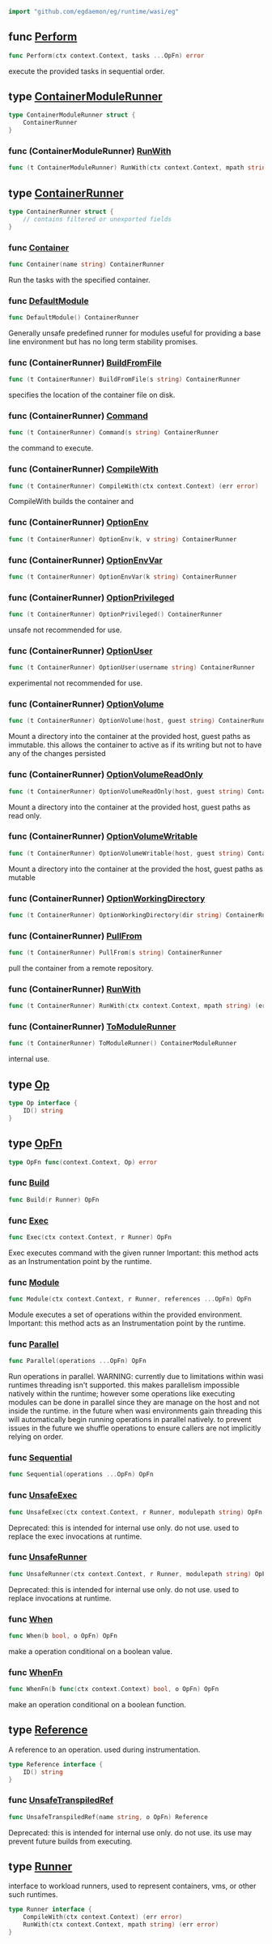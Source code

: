<!-- Code generated by gomarkdoc. DO NOT EDIT -->

```go
import "github.com/egdaemon/eg/runtime/wasi/eg"
```



<a name="Perform"></a>
## func [Perform](<https://github.com/egdaemon/eg/blob/main/runtime/wasi/eg/eg.go#L82>)

```go
func Perform(ctx context.Context, tasks ...OpFn) error
```

execute the provided tasks in sequential order.

<a name="ContainerModuleRunner"></a>
## type [ContainerModuleRunner](<https://github.com/egdaemon/eg/blob/main/runtime/wasi/eg/eg.go#L324-L326>)



```go
type ContainerModuleRunner struct {
    ContainerRunner
}
```

<a name="ContainerModuleRunner.RunWith"></a>
### func \(ContainerModuleRunner\) [RunWith](<https://github.com/egdaemon/eg/blob/main/runtime/wasi/eg/eg.go#L328>)

```go
func (t ContainerModuleRunner) RunWith(ctx context.Context, mpath string) (err error)
```



<a name="ContainerRunner"></a>
## type [ContainerRunner](<https://github.com/egdaemon/eg/blob/main/runtime/wasi/eg/eg.go#L213-L220>)



```go
type ContainerRunner struct {
    // contains filtered or unexported fields
}
```

<a name="Container"></a>
### func [Container](<https://github.com/egdaemon/eg/blob/main/runtime/wasi/eg/eg.go#L180>)

```go
func Container(name string) ContainerRunner
```

Run the tasks with the specified container.

<a name="DefaultModule"></a>
### func [DefaultModule](<https://github.com/egdaemon/eg/blob/main/runtime/wasi/eg/eg.go#L20>)

```go
func DefaultModule() ContainerRunner
```

Generally unsafe predefined runner for modules useful for providing a base line environment but has no long term stability promises.

<a name="ContainerRunner.BuildFromFile"></a>
### func \(ContainerRunner\) [BuildFromFile](<https://github.com/egdaemon/eg/blob/main/runtime/wasi/eg/eg.go#L223>)

```go
func (t ContainerRunner) BuildFromFile(s string) ContainerRunner
```

specifies the location of the container file on disk.

<a name="ContainerRunner.Command"></a>
### func \(ContainerRunner\) [Command](<https://github.com/egdaemon/eg/blob/main/runtime/wasi/eg/eg.go#L235>)

```go
func (t ContainerRunner) Command(s string) ContainerRunner
```

the command to execute.

<a name="ContainerRunner.CompileWith"></a>
### func \(ContainerRunner\) [CompileWith](<https://github.com/egdaemon/eg/blob/main/runtime/wasi/eg/eg.go#L241>)

```go
func (t ContainerRunner) CompileWith(ctx context.Context) (err error)
```

CompileWith builds the container and

<a name="ContainerRunner.OptionEnv"></a>
### func \(ContainerRunner\) [OptionEnv](<https://github.com/egdaemon/eg/blob/main/runtime/wasi/eg/eg.go#L300>)

```go
func (t ContainerRunner) OptionEnv(k, v string) ContainerRunner
```



<a name="ContainerRunner.OptionEnvVar"></a>
### func \(ContainerRunner\) [OptionEnvVar](<https://github.com/egdaemon/eg/blob/main/runtime/wasi/eg/eg.go#L295>)

```go
func (t ContainerRunner) OptionEnvVar(k string) ContainerRunner
```



<a name="ContainerRunner.OptionPrivileged"></a>
### func \(ContainerRunner\) [OptionPrivileged](<https://github.com/egdaemon/eg/blob/main/runtime/wasi/eg/eg.go#L279>)

```go
func (t ContainerRunner) OptionPrivileged() ContainerRunner
```

unsafe not recommended for use.

<a name="ContainerRunner.OptionUser"></a>
### func \(ContainerRunner\) [OptionUser](<https://github.com/egdaemon/eg/blob/main/runtime/wasi/eg/eg.go#L285>)

```go
func (t ContainerRunner) OptionUser(username string) ContainerRunner
```

experimental not recommended for use.

<a name="ContainerRunner.OptionVolume"></a>
### func \(ContainerRunner\) [OptionVolume](<https://github.com/egdaemon/eg/blob/main/runtime/wasi/eg/eg.go#L307>)

```go
func (t ContainerRunner) OptionVolume(host, guest string) ContainerRunner
```

Mount a directory into the container at the provided host, guest paths as immutable. this allows the container to active as if its writing but not to have any of the changes persisted

<a name="ContainerRunner.OptionVolumeReadOnly"></a>
### func \(ContainerRunner\) [OptionVolumeReadOnly](<https://github.com/egdaemon/eg/blob/main/runtime/wasi/eg/eg.go#L313>)

```go
func (t ContainerRunner) OptionVolumeReadOnly(host, guest string) ContainerRunner
```

Mount a directory into the container at the provided host, guest paths as read only.

<a name="ContainerRunner.OptionVolumeWritable"></a>
### func \(ContainerRunner\) [OptionVolumeWritable](<https://github.com/egdaemon/eg/blob/main/runtime/wasi/eg/eg.go#L319>)

```go
func (t ContainerRunner) OptionVolumeWritable(host, guest string) ContainerRunner
```

Mount a directory into the container at the provided the host, guest paths as mutable

<a name="ContainerRunner.OptionWorkingDirectory"></a>
### func \(ContainerRunner\) [OptionWorkingDirectory](<https://github.com/egdaemon/eg/blob/main/runtime/wasi/eg/eg.go#L290>)

```go
func (t ContainerRunner) OptionWorkingDirectory(dir string) ContainerRunner
```



<a name="ContainerRunner.PullFrom"></a>
### func \(ContainerRunner\) [PullFrom](<https://github.com/egdaemon/eg/blob/main/runtime/wasi/eg/eg.go#L229>)

```go
func (t ContainerRunner) PullFrom(s string) ContainerRunner
```

pull the container from a remote repository.

<a name="ContainerRunner.RunWith"></a>
### func \(ContainerRunner\) [RunWith](<https://github.com/egdaemon/eg/blob/main/runtime/wasi/eg/eg.go#L264>)

```go
func (t ContainerRunner) RunWith(ctx context.Context, mpath string) (err error)
```



<a name="ContainerRunner.ToModuleRunner"></a>
### func \(ContainerRunner\) [ToModuleRunner](<https://github.com/egdaemon/eg/blob/main/runtime/wasi/eg/eg.go#L274>)

```go
func (t ContainerRunner) ToModuleRunner() ContainerModuleRunner
```

internal use.

<a name="Op"></a>
## type [Op](<https://github.com/egdaemon/eg/blob/main/runtime/wasi/eg/eg.go#L31-L33>)



```go
type Op interface {
    ID() string
}
```

<a name="OpFn"></a>
## type [OpFn](<https://github.com/egdaemon/eg/blob/main/runtime/wasi/eg/eg.go#L34>)



```go
type OpFn func(context.Context, Op) error
```

<a name="Build"></a>
### func [Build](<https://github.com/egdaemon/eg/blob/main/runtime/wasi/eg/eg.go#L337>)

```go
func Build(r Runner) OpFn
```



<a name="Exec"></a>
### func [Exec](<https://github.com/egdaemon/eg/blob/main/runtime/wasi/eg/eg.go#L353>)

```go
func Exec(ctx context.Context, r Runner) OpFn
```

Exec executes command with the given runner Important: this method acts as an Instrumentation point by the runtime.

<a name="Module"></a>
### func [Module](<https://github.com/egdaemon/eg/blob/main/runtime/wasi/eg/eg.go#L345>)

```go
func Module(ctx context.Context, r Runner, references ...OpFn) OpFn
```

Module executes a set of operations within the provided environment. Important: this method acts as an Instrumentation point by the runtime.

<a name="Parallel"></a>
### func [Parallel](<https://github.com/egdaemon/eg/blob/main/runtime/wasi/eg/eg.go#L121>)

```go
func Parallel(operations ...OpFn) OpFn
```

Run operations in parallel. WARNING: currently due to limitations within wasi runtimes threading isn't supported. this makes parallelism impossible natively within the runtime; however some operations like executing modules can be done in parallel since they are manage on the host and not inside the runtime. in the future when wasi environments gain threading this will automatically begin running operations in parallel natively. to prevent issues in the future we shuffle operations to ensure callers are not implicitly relying on order.

<a name="Sequential"></a>
### func [Sequential](<https://github.com/egdaemon/eg/blob/main/runtime/wasi/eg/eg.go#L94>)

```go
func Sequential(operations ...OpFn) OpFn
```



<a name="UnsafeExec"></a>
### func [UnsafeExec](<https://github.com/egdaemon/eg/blob/main/runtime/wasi/eg/eg.go#L369>)

```go
func UnsafeExec(ctx context.Context, r Runner, modulepath string) OpFn
```

Deprecated: this is intended for internal use only. do not use. used to replace the exec invocations at runtime.

<a name="UnsafeRunner"></a>
### func [UnsafeRunner](<https://github.com/egdaemon/eg/blob/main/runtime/wasi/eg/eg.go#L361>)

```go
func UnsafeRunner(ctx context.Context, r Runner, modulepath string) OpFn
```

Deprecated: this is intended for internal use only. do not use. used to replace invocations at runtime.

<a name="When"></a>
### func [When](<https://github.com/egdaemon/eg/blob/main/runtime/wasi/eg/eg.go#L158>)

```go
func When(b bool, o OpFn) OpFn
```

make a operation conditional on a boolean value.

<a name="WhenFn"></a>
### func [WhenFn](<https://github.com/egdaemon/eg/blob/main/runtime/wasi/eg/eg.go#L163>)

```go
func WhenFn(b func(ctx context.Context) bool, o OpFn) OpFn
```

make an operation conditional on a boolean function.

<a name="Reference"></a>
## type [Reference](<https://github.com/egdaemon/eg/blob/main/runtime/wasi/eg/eg.go#L27-L29>)

A reference to an operation. used during instrumentation.

```go
type Reference interface {
    ID() string
}
```

<a name="UnsafeTranspiledRef"></a>
### func [UnsafeTranspiledRef](<https://github.com/egdaemon/eg/blob/main/runtime/wasi/eg/eg.go#L74>)

```go
func UnsafeTranspiledRef(name string, o OpFn) Reference
```

Deprecated: this is intended for internal use only. do not use. its use may prevent future builds from executing.

<a name="Runner"></a>
## type [Runner](<https://github.com/egdaemon/eg/blob/main/runtime/wasi/eg/eg.go#L174-L177>)

interface to workload runners, used to represent containers, vms, or other such runtimes.

```go
type Runner interface {
    CompileWith(ctx context.Context) (err error)
    RunWith(ctx context.Context, mpath string) (err error)
}
```

